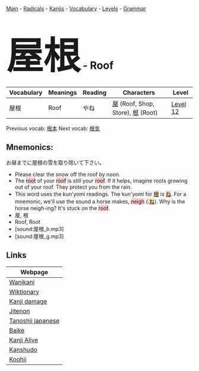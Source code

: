<style> bigfont {font-size: 100px}</style>
[Main](../README.md) -
[Radicals](../radicals.md) -
[Kanjis](../kanjis.md) -
[Vocabulary](../vocabulary.md) -
[Levels](../levels.md) -
[Grammar](../grammar.md)
# <bigfont> 屋根</bigfont> - Roof 

| Vocabulary | Meanings | Reading | Characters | Level |
| --- | --- | --- | --- | --- |
| 屋根 | Roof | やね |  [屋](../kanjis/屋.md) (Roof, Shop, Store), [根](../kanjis/根.md) (Root) | [Level 12](../levels/wk_level12.md) |

Previous vocab: [根本](根本.md) Next vocab: [根気](根気.md) 

## Mnemonics:
お昼までに屋根の雪を取り除いて下さい。
* Please clear the snow off the roof by noon.
* The <span style="background-color:#ffcccb"> root</span> of your <span style="background-color:#ffcccb"> roof</span> is still your <span style="background-color:#ffcccb"> roof</span>. If it helps, imagine roots growing out of your roof. They protect you from the rain.
* This word uses the kun'yomi readings. The kun'yomi for <span style="background-color:#fed8b1"> [根](https://jisho.org/search/根)</span> is <span style="background-color:#fed8b1"> [ね](https://jisho.org/search/ね)</span>. For a mnemonic, we'll use the sound a horse makes, <span style="background-color:#ffcccb"> neigh</span> (<span style="background-color:#fed8b1"> [ね](https://jisho.org/search/ね)</span>). Why is the horse neigh-ing? It's stuck on the <span style="background-color:#ffcccb"> roof</span>.
* 屋, 根
* Roof, Root
* [sound:屋根_b.mp3]
* [sound:屋根_g.mp3]


## Links 

| Webpage |
| --- |
| [Wanikani          ](https://www.wanikani.com/kanji/屋根) |
| [Wiktionary        ](https://en.wiktionary.org/wiki/屋根) |
| [Kanji damage      ](http://www.kanjidamage.com/kanji/search?utf8=✓&q=屋根) |
| [Jitenon           ](https://jitenon.com/kanji/屋根) |
| [Tanoshii japanese ](https://www.tanoshiijapanese.com/dictionary/kanji.cfm?k=屋根) |
| [Baike             ](https://baike.baidu.com/item/屋根) |
| [Kanji Alive       ](https://app.kanjialive.com/屋根) |
| [Kanshudo          ](https://www.kanshudo.com/searchmn?q=屋根) |
| [Koohii            ](https://kanji.koohii.com/study/kanji/屋根) |
